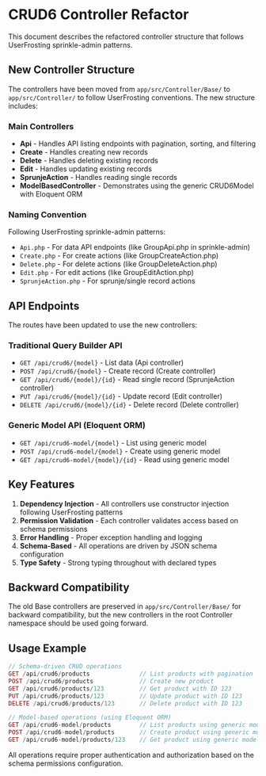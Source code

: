 # CRUD6 Controller Refactor

This document describes the refactored controller structure that follows UserFrosting sprinkle-admin patterns.

## New Controller Structure

The controllers have been moved from `app/src/Controller/Base/` to `app/src/Controller/` to follow UserFrosting conventions. The new structure includes:

### Main Controllers

- **Api** - Handles API listing endpoints with pagination, sorting, and filtering
- **Create** - Handles creating new records 
- **Delete** - Handles deleting existing records
- **Edit** - Handles updating existing records
- **SprunjeAction** - Handles reading single records
- **ModelBasedController** - Demonstrates using the generic CRUD6Model with Eloquent ORM

### Naming Convention

Following UserFrosting sprinkle-admin patterns:
- `Api.php` - For data API endpoints (like GroupApi.php in sprinkle-admin)
- `Create.php` - For create actions (like GroupCreateAction.php)
- `Delete.php` - For delete actions (like GroupDeleteAction.php)  
- `Edit.php` - For edit actions (like GroupEditAction.php)
- `SprunjeAction.php` - For sprunje/single record actions

## API Endpoints

The routes have been updated to use the new controllers:

### Traditional Query Builder API
- `GET /api/crud6/{model}` - List data (Api controller)
- `POST /api/crud6/{model}` - Create record (Create controller)
- `GET /api/crud6/{model}/{id}` - Read single record (SprunjeAction controller)
- `PUT /api/crud6/{model}/{id}` - Update record (Edit controller)
- `DELETE /api/crud6/{model}/{id}` - Delete record (Delete controller)

### Generic Model API (Eloquent ORM)
- `GET /api/crud6-model/{model}` - List using generic model
- `POST /api/crud6-model/{model}` - Create using generic model
- `GET /api/crud6-model/{model}/{id}` - Read using generic model

## Key Features

1. **Dependency Injection** - All controllers use constructor injection following UserFrosting patterns
2. **Permission Validation** - Each controller validates access based on schema permissions
3. **Error Handling** - Proper exception handling and logging
4. **Schema-Based** - All operations are driven by JSON schema configuration
5. **Type Safety** - Strong typing throughout with declared types

## Backward Compatibility

The old Base controllers are preserved in `app/src/Controller/Base/` for backward compatibility, but the new controllers in the root Controller namespace should be used going forward.

## Usage Example

```php
// Schema-driven CRUD operations
GET /api/crud6/products              // List products with pagination
POST /api/crud6/products             // Create new product
GET /api/crud6/products/123          // Get product with ID 123
PUT /api/crud6/products/123          // Update product with ID 123
DELETE /api/crud6/products/123       // Delete product with ID 123

// Model-based operations (using Eloquent ORM)
GET /api/crud6-model/products        // List products using generic model
POST /api/crud6-model/products       // Create product using generic model
GET /api/crud6-model/products/123    // Get product using generic model
```

All operations require proper authentication and authorization based on the schema permissions configuration.